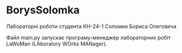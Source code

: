 # BorysSolomka
Лабораторні роботи студента КН-24-1 Соломки Бориса Олеговича

Файл main.py запускає програму-менеджер лабораторних робіт LaWoMan (LAboratory WOrks MANager).
